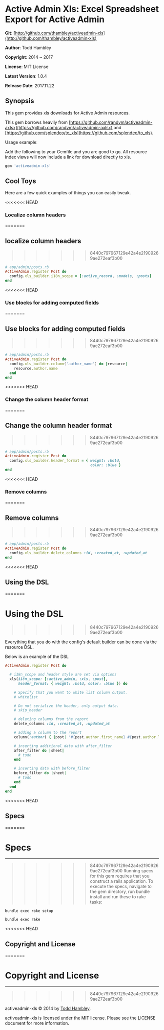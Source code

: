 # Active Admin Xls: Excel Spreadsheet Export for Active Admin

**Git**: [http://github.com/thambley/activeadmin-xls](http://github.com/thambley/activeadmin-xls)

**Author**:  Todd Hambley

**Copyright**:    2014 ~ 2017

**License**: MIT License

**Latest Version**: 1.0.4

**Release Date**: 2017.11.22

## Synopsis

This gem provides xls downloads for Active Admin resources.

This gem borrows heavily from [https://github.com/randym/activeadmin-axlsx](https://github.com/randym/activeadmin-axlsx) and [https://github.com/splendeo/to_xls](https://github.com/splendeo/to_xls).

Usage example:

Add the following to your Gemfile and you are good to go.
All resource index views will now include a link for download directly
to xls.

```ruby
gem 'activeadmin-xls'
```

## Cool Toys

Here are a few quick examples of things you can easily tweak.

<<<<<<< HEAD
### Localize column headers
=======
## localize column headers
>>>>>>> 8440c797967129e42a4e21909269ae272eaf3b00

```ruby
# app/admin/posts.rb
ActiveAdmin.register Post do
  config.xls_builder.i18n_scope = [:active_record, :models, :posts]
end
```

<<<<<<< HEAD
### Use blocks for adding computed fields
=======
## Use blocks for adding computed fields
>>>>>>> 8440c797967129e42a4e21909269ae272eaf3b00

```ruby
# app/admin/posts.rb
ActiveAdmin.register Post do
  config.xls_builder.column('author_name') do |resource|
    resource.author.name
  end
end
```

<<<<<<< HEAD
### Change the column header format
=======
## Change the column header format
>>>>>>> 8440c797967129e42a4e21909269ae272eaf3b00

```ruby
# app/admin/posts.rb
ActiveAdmin.register Post do
  config.xls_builder.header_format = { weight: :bold,
                                       color: :blue }
end
```

<<<<<<< HEAD
### Remove columns
=======
## Remove columns
>>>>>>> 8440c797967129e42a4e21909269ae272eaf3b00

```ruby
# app/admin/posts.rb
ActiveAdmin.register Post do
  config.xls_builder.delete_columns :id, :created_at, :updated_at
end
```

<<<<<<< HEAD
## Using the DSL
=======
# Using the DSL
>>>>>>> 8440c797967129e42a4e21909269ae272eaf3b00

Everything that you do with the config's default builder can be done via
the resource DSL.

Below is an example of the DSL

```ruby
ActiveAdmin.register Post do

  # i18n_scope and header style are set via options
  xls(i18n_scope: [:active_admin, :xls, :post],
      header_format: { weight: :bold, color: :blue }) do

    # Specify that you want to white list column output.
    # whitelist

    # Do not serialize the header, only output data.
    # skip_header

    # deleting columns from the report
    delete_columns :id, :created_at, :updated_at

    # adding a column to the report
    column(:author) { |post| "#{post.author.first_name} #{post.author.last_name}" }

    # inserting additional data with after_filter
    after_filter do |sheet|
      # todo
    end

    # inserting data with before_filter
    before_filter do |sheet|
      # todo
    end
  end
end
```

<<<<<<< HEAD
## Specs

=======
# Specs
------
>>>>>>> 8440c797967129e42a4e21909269ae272eaf3b00
Running specs for this gem requires that you construct a rails application.
To execute the specs, navigate to the gem directory,
run bundle install and run these to rake tasks:

```text
bundle exec rake setup
```

```text
bundle exec rake
```

<<<<<<< HEAD
## Copyright and License
=======
# Copyright and License
----------
>>>>>>> 8440c797967129e42a4e21909269ae272eaf3b00

activeadmin-xls &copy; 2014 by [Todd Hambley](mailto:thambley@travelleaders.com).

activeadmin-xls is licensed under the MIT license. Please see the LICENSE document for more information.
